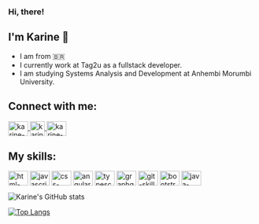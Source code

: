 ### Hi, there!
## I'm Karine 🙆

- I am from 🇧🇷
- I currently work at Tag2u as a fullstack developer.
- I am studying Systems Analysis and Development at Anhembi Morumbi University.

## Connect with me:
<a href="https://www.linkedin.com/in/karine-martins101/" target="_blank">
  <img align="center" alt="karine-linkedin" height="30" width="40" src="https://cdn.jsdelivr.net/gh/devicons/devicon/icons/linkedin/linkedin-original.svg" style="max-width:100%;">
</a>
<a href="https://www.instagram.com/xkmartins/" target="_blank">
  <img align="center" alt="karine-instagram" height="30" width="30" src="https://cdn.icon-icons.com/icons2/1753/PNG/512/iconfinder-social-media-applications-3instagram-4102579_113804.png" style="max-width:100%;">
</a>
<a href="https://www.facebook.com/karine.martinssantos/" target="_blank">
  <img align="center" alt="karine-facebook" height="30" width="40" src="https://cdn.jsdelivr.net/gh/devicons/devicon/icons/facebook/facebook-original.svg" style="max-width:100%;">
</a>

## My skills:
  <img src="https://cdn.jsdelivr.net/gh/devicons/devicon/icons/html5/html5-original.svg" align="center" alt="html-skill" height="30" width="40"  style="max-width:100%;"> </img>
  <img src="https://cdn.jsdelivr.net/gh/devicons/devicon/icons/javascript/javascript-original.svg" align="center" alt="javascript-skill" height="30" width="40"  style="max-width:100%;"></img>
  <img src="https://cdn.jsdelivr.net/gh/devicons/devicon/icons/css3/css3-original.svg" align="center" alt="css-skill" height="30" width="40"  style="max-width:100%;"></img>
  <img src="https://cdn.jsdelivr.net/gh/devicons/devicon/icons/angularjs/angularjs-original.svg" align="center" alt="angular-skill" height="30" width="40" style="max-width:100%;"></img>
   <img src="https://cdn.jsdelivr.net/gh/devicons/devicon/icons/typescript/typescript-original.svg" align="center" alt="typescript-skill" height="30" width="40" style="max-width:100%;"></img>
    <img src="https://cdn.jsdelivr.net/gh/devicons/devicon/icons/graphql/graphql-plain.svg" align="center" alt="graphql-skill" height="30" width="40" style="max-width:100%;"></img>
    <img src="https://cdn.jsdelivr.net/gh/devicons/devicon/icons/git/git-original.svg" align="center" alt="git-skill" height="30" width="40" style="max-width:100%;"></img>
     <img src="https://cdn.jsdelivr.net/gh/devicons/devicon/icons/bootstrap/bootstrap-plain.svg" align="center" alt="bootstrap-skill" height="30" width="40" style="max-width:100%;"></img>
      <img src="https://cdn.jsdelivr.net/gh/devicons/devicon/icons/java/java-original.svg" align="center" alt="java-skill" height="30" width="40" style="max-width:100%;"></img>
       
![Karine's GitHub stats](https://github-readme-stats.vercel.app/api?username=kmartinss&show_icons=true&theme=radical)

[![Top Langs](https://github-readme-stats.vercel.app/api/top-langs/?username=kmartinss)](https://github.com/kmartinss/github-readme-stats)





